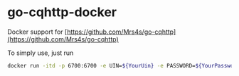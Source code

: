 # go-cqhttp-docker

Docker support for [https://github.com/Mrs4s/go-cqhttp](https://github.com/Mrs4s/go-cqhttp)

To simply use, just run

```sh
docker run -itd -p 6700:6700 -e UIN=${YourUin} -e PASSWORD=${YourPassword} -e SERVERS=ws dark15/go-cqhttp
```
